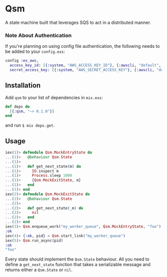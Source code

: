 # Qsm

A state machine built that leverages SQS to act in a distributed manner.

### Note About Authentication

If you're planning on using config file authentication, the following needs to be added to your
`config.exs`:

```elixir
config :ex_aws,
  access_key_id: [{:system, "AWS_ACCESS_KEY_ID"}, {:awscli, "default", 30}, :instance_role],
  secret_access_key: [{:system, "AWS_SECRET_ACCESS_KEY"}, {:awscli, "default", 30}, :instance_role]
```

## Installation

Add `qsm` to your list of dependencies in `mix.exs`:

```elixir
def deps do
  [{:qsm, "~> 0.1.0"}]
end
```

and run `$ mix deps.get`.

## Usage
```elixir
iex(1)> defmodule Qsm.MockEntryState do
...(1)>   @behaviour Qsm.State
...(1)>
...(1)>   def get_next_state(m) do
...(1)>     IO.inspect m
...(1)>     Process.sleep 1000
...(1)>     {Qsm.MockExitState, m}
...(1)>   end
...(1)> end
iex(2)> defmodule Qsm.MockExitState do
...(2)>   @behaviour Qsm.State
...(2)>
...(2)>   def get_next_state(_m) do
...(2)>     nil
...(2)>   end
...(2)> end
iex(3)> Qsm.enqueue_work("my_worker_queue", Qsm.MockEntryState, "foo")
:ok
iex(4)> {:ok, pid} = Qsm.start_link("my_worker_queue")
iex(5)> Qsm.run_async(pid)
:ok
"foo"
```

Every state should implement the `Qsm.State` behaviour. All you need to define a `get_next_state` function that takes a serializable message and returns either a `Qsm.State` or `nil`. 
